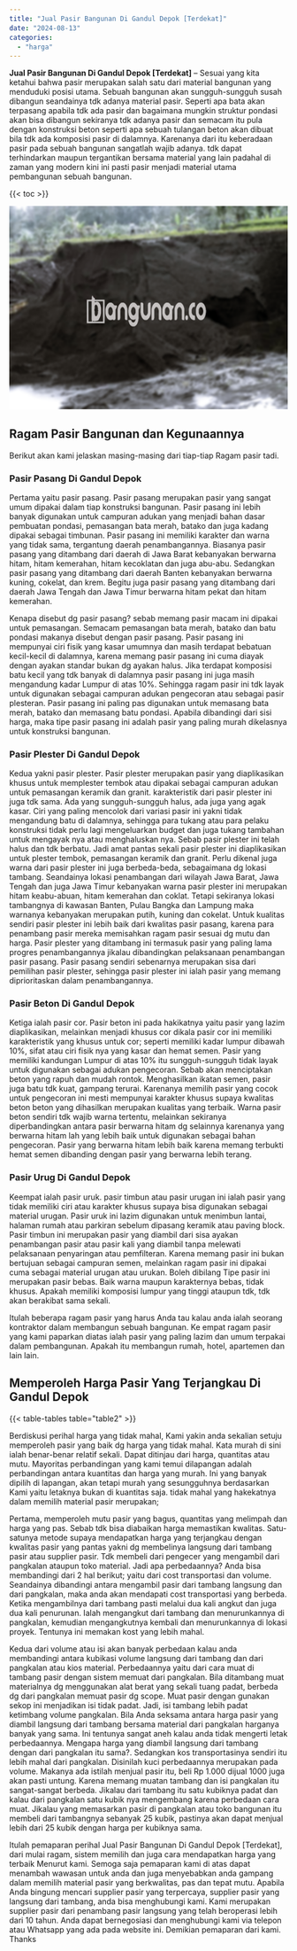 ```yaml
---
title: "Jual Pasir Bangunan Di Gandul Depok [Terdekat]"
date: "2024-08-13"
categories: 
  - "harga"
---
```


**Jual Pasir Bangunan Di Gandul Depok \[Terdekat\]** – Sesuai yang kita ketahui bahwa pasir merupakan salah satu dari material bangunan yang menduduki posisi utama. Sebuah bangunan akan sungguh-sungguh susah dibangun seandainya tdk adanya material pasir. Seperti apa bata akan terpasang apabila tdk ada pasir dan bagaimana mungkin struktur pondasi akan bisa dibangun sekiranya tdk adanya pasir dan semacam itu pula dengan konstruksi beton seperti apa sebuah tulangan beton akan dibuat bila tdk ada komposisi pasir di dalamnya. Karenanya dari itu keberadaan pasir pada sebuah bangunan sangatlah wajib adanya. tdk dapat terhindarkan maupun tergantikan bersama material yang lain padahal di zaman yang modern kini ini pasti pasir menjadi material utama pembangunan sebuah bangunan.

{{< toc >}}

![Jual Pasir Bangunan Di Gandul Depok [Terdekat]](/images/jual-pasir-bangunan-65.png)

## Ragam Pasir Bangunan dan Kegunaannya

Berikut akan kami jelaskan masing-masing dari tiap-tiap Ragam pasir tadi.

### Pasir Pasang Di Gandul Depok

Pertama yaitu pasir pasang. Pasir pasang merupakan pasir yang sangat umum dipakai dalam tiap konstruksi bangunan. Pasir pasang ini lebih banyak digunakan untuk campuran adukan yang menjadi bahan dasar pembuatan pondasi, pemasangan bata merah, batako dan juga kadang dipakai sebagai timbunan. Pasir pasang ini memiliki karakter dan warna yang tidak sama, tergantung daerah penambangannya. Biasanya pasir pasang yang ditambang dari daerah di Jawa Barat kebanyakan berwarna hitam, hitam kemerahan, hitam kecoklatan dan juga abu-abu. Sedangkan pasir pasang yang ditambang dari daerah Banten kebanyakan berwarna kuning, cokelat, dan krem. Begitu juga pasir pasang yang ditambang dari daerah Jawa Tengah dan Jawa Timur berwarna hitam pekat dan hitam kemerahan.

Kenapa disebut dg pasir pasang? sebab memang pasir macam ini dipakai untuk pemasangan. Semacam pemasangan bata merah, batako dan batu pondasi makanya disebut dengan pasir pasang. Pasir pasang ini mempunyai ciri fisik yang kasar umumnya dan masih terdapat bebatuan kecil-kecil di dalamnya, karena memang pasir pasang ini cuma diayak dengan ayakan standar bukan dg ayakan halus. Jika terdapat komposisi batu kecil yang tdk banyak di dalamnya pasir pasang ini juga masih mengandung kadar Lumpur di atas 10%. Sehingga ragam pasir ini tdk layak untuk digunakan sebagai campuran adukan pengecoran atau sebagai pasir plesteran. Pasir pasang ini paling pas digunakan untuk memasang bata merah, batako dan memasang batu pondasi. Apabila dibandingi dari sisi harga, maka tipe pasir pasang ini adalah pasir yang paling murah dikelasnya untuk konstruksi bangunan.

### Pasir Plester Di Gandul Depok

Kedua yakni pasir plester. Pasir plester merupakan pasir yang diaplikasikan khusus untuk memplester tembok atau dipakai sebagai campuran adukan untuk pemasangan keramik dan granit. karakteristik dari pasir plester ini juga tdk sama. Ada yang sungguh-sungguh halus, ada juga yang agak kasar. Ciri yang paling mencolok dari variasi pasir ini yakni tidak mengandung batu di dalamnya, sehingga para tukang atau para pelaku konstruksi tidak perlu lagi mengeluarkan budget dan juga tukang tambahan untuk mengayak nya atau menghaluskan nya. Sebab pasir plester ini telah halus dan tdk berbatu. Jadi amat pantas sekali pasir plester ini diaplikasikan untuk plester tembok, pemasangan keramik dan granit. Perlu dikenal juga warna dari pasir plester ini juga berbeda-beda, sebagaimana dg lokasi tambang. Seandainya lokasi penambangan dari wilayah Jawa Barat, Jawa Tengah dan juga Jawa Timur kebanyakan warna pasir plester ini merupakan hitam keabu-abuan, hitam kemerahan dan coklat. Tetapi sekiranya lokasi tambangnya di kawasan Banten, Pulau Bangka dan Lampung maka warnanya kebanyakan merupakan putih, kuning dan cokelat. Untuk kualitas sendiri pasir plester ini lebih baik dari kwalitas pasir pasang, karena para penambang pasir mereka memisahkan ragam pasir sesuai dg mutu dan harga. Pasir plester yang ditambang ini termasuk pasir yang paling lama progres penambangannya jikalau dibandingkan pelaksanaan penambangan pasir pasang. Pasir pasang sendiri sebenarnya merupakan sisa dari pemilihan pasir plester, sehingga pasir plester ini ialah pasir yang memang diprioritaskan dalam penambangannya.

### Pasir Beton Di Gandul Depok

Ketiga ialah pasir cor. Pasir beton ini pada hakikatnya yaitu pasir yang lazim diaplikasikan, melainkan menjadi khusus cor dikala pasir cor ini memiliki karakteristik yang khusus untuk cor; seperti memiliki kadar lumpur dibawah 10%, sifat atau ciri fisik nya yang kasar dan hemat semen. Pasir yang memiliki kandungan Lumpur di atas 10% itu sungguh-sungguh tidak layak untuk digunakan sebagai adukan pengecoran. Sebab akan menciptakan beton yang rapuh dan mudah rontok. Menghasilkan ikatan semen, pasir juga batu tdk kuat, gampang terurai. Karenanya memilih pasir yang cocok untuk pengecoran ini mesti mempunyai karakter khusus supaya kwalitas beton beton yang dihasilkan merupakan kualitas yang terbaik. Warna pasir beton sendiri tdk wajib warna tertentu, melainkan sekiranya diperbandingkan antara pasir berwarna hitam dg selainnya karenanya yang berwarna hitam lah yang lebih baik untuk digunakan sebagai bahan pengecoran. Pasir yang berwarna hitam lebih baik karena memang terbukti hemat semen dibanding dengan pasir yang berwarna lebih terang.

### Pasir Urug Di Gandul Depok

Keempat ialah pasir uruk. pasir timbun atau pasir urugan ini ialah pasir yang tidak memiliki ciri atau karakter khusus supaya bisa digunakan sebagai material urugan. Pasir uruk ini lazim digunakan untuk menimbun lantai, halaman rumah atau parkiran sebelum dipasang keramik atau paving block. Pasir timbun ini merupakan pasir yang diambil dari sisa ayakan penambangan pasir atau pasir kali yang diambil tanpa melewati pelaksanaan penyaringan atau pemfilteran. Karena memang pasir ini bukan bertujuan sebagai campuran semen, melainkan ragam pasir ini dipakai cuma sebagai material urugan atau urukan. Boleh dibilang Tipe pasir ini merupakan pasir bebas. Baik warna maupun karakternya bebas, tidak khusus. Apakah memiliki komposisi lumpur yang tinggi ataupun tdk, tdk akan berakibat sama sekali.

Itulah beberapa ragam pasir yang harus Anda tau kalau anda ialah seorang kontraktor dalam membangun sebuah bangunan. Ke empat ragam pasir yang kami paparkan diatas ialah pasir yang paling lazim dan umum terpakai dalam pembangunan. Apakah itu membangun rumah, hotel, apartemen dan lain lain.

## Memperoleh Harga Pasir Yang Terjangkau Di Gandul Depok

{{< table-tables table="table2" >}}

Berdiskusi perihal harga yang tidak mahal, Kami yakin anda sekalian setuju memperoleh pasir yang baik dg harga yang tidak mahal. Kata murah di sini ialah benar-benar relatif sekali. Dapat ditinjau dari harga, quantitas atau mutu. Mayoritas perbandingan yang kami temui dilapangan adalah perbandingan antara kuantitas dan harga yang murah. Ini yang banyak dipilih di lapangan, akan tetapi murah yang sesungguhnya berdasarkan Kami yaitu letaknya bukan di kuantitas saja. tidak mahal yang hakekatnya dalam memilih material pasir merupakan;

Pertama, memperoleh mutu pasir yang bagus, quantitas yang melimpah dan harga yang pas. Sebab tdk bisa diabaikan harga memastikan kwalitas. Satu-satunya metode supaya mendapatkan harga yang terjangkau dengan kwalitas pasir yang pantas yakni dg membelinya langsung dari tambang pasir atau supplier pasir. Tdk membeli dari pengecer yang mengambil dari pangkalan ataupun toko material. Jadi apa perbedaannya? Anda bisa membandingi dari 2 hal berikut; yaitu dari cost transportasi dan volume. Seandainya dibandingi antara mengambil pasir dari tambang langsung dan dari pangkalan, maka anda akan mendapati cost transportasi yang berbeda. Ketika mengambilnya dari tambang pasti melalui dua kali angkut dan juga dua kali penurunan. Ialah mengangkut dari tambang dan menurunkannya di pangkalan, kemudian mengangkutnya kembali dan menurunkannya di lokasi proyek. Tentunya ini memakan kost yang lebih mahal.

Kedua dari volume atau isi akan banyak perbedaan kalau anda membandingi antara kubikasi volume langsung dari tambang dan dari pangkalan atau kios material. Perbedaannya yaitu dari cara muat di tambang pasir dengan sistem memuat dari pangkalan. Bila ditambang muat materialnya dg menggunakan alat berat yang sekali tuang padat, berbeda dg dari pangkalan memuat pasir dg scope. Muat pasir dengan gunakan sekop ini menjadikan isi tidak padat. Jadi, isi tambang lebih padat ketimbang volume pangkalan. Bila Anda seksama antara harga pasir yang diambil langsung dari tambang bersama material dari pangkalan harganya banyak yang sama. Ini tentunya sangat aneh kalau anda tidak mengerti letak perbedaannya. Mengapa harga yang diambil langsung dari tambang dengan dari pangkalan itu sama?. Sedangkan kos transportasinya sendiri itu lebih mahal dari pangkalan. Disinilah kuci perbedaannya merupakan pada volume. Makanya ada istilah menjual pasir itu, beli Rp 1.000 dijual 1000 juga akan pasti untung. Karena memang muatan tambang dan isi pangkalan itu sangat-sangat berbeda. Jikalau dari tambang itu satu kubiknya padat dan kalau dari pangkalan satu kubik nya mengembang karena perbedaan cara muat. Jikalau yang memasarkan pasir di pangkalan atau toko bangunan itu membeli dari tambangnya sebanyak 25 kubik, pastinya akan dapat menjual lebih dari 25 kubik dengan harga per kubiknya sama.

Itulah pemaparan perihal Jual Pasir Bangunan Di Gandul Depok \[Terdekat\], dari mulai ragam, sistem memilih dan juga cara mendapatkan harga yang terbaik Menurut kami. Semoga saja pemaparan kami di atas dapat menambah wawasan untuk anda dan juga menyebabkan anda gampang dalam memilih material pasir yang berkwalitas, pas dan tepat mutu. Apabila Anda bingung mencari supplier pasir yang terpercaya, supplier pasir yang langsung dari tambang, anda bisa menghubungi kami. Kami merupakan supplier pasir dari penambang pasir langsung yang telah beroperasi lebih dari 10 tahun. Anda dapat bernegosiasi dan menghubungi kami via telepon atau Whatsapp yang ada pada website ini. Demikian pemaparan dari kami. Thanks

